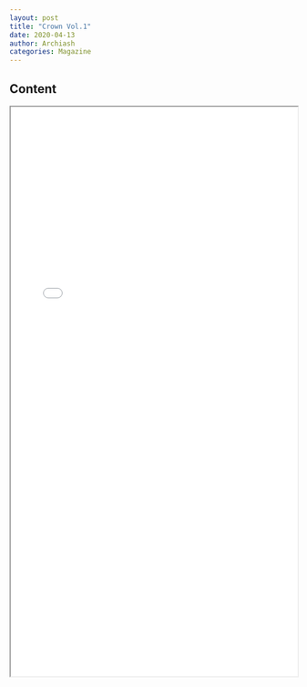 ```yaml
---
layout: post
title: "Crown Vol.1"
date: 2020-04-13
author: Archiash
categories: Magazine
---
```


<h2>Content</h2>

<iframe src="/pdfs/Crown-Vol-1.pdf" width="100%" height="1000px"></if>




